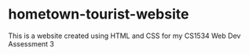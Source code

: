 # hometown-tourist-website
This is a website created using HTML and CSS for my CS1534 Web Dev Assessment 3
